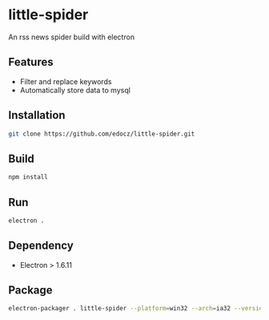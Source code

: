 little-spider
======
An rss news spider build with electron

## Features
- Filter and replace keywords
- Automatically store data to mysql

## Installation
```bash
git clone https://github.com/edocz/little-spider.git
```
## Build
```bash
npm install
```
## Run
```bash
electron .
```
## Dependency
- Electron > 1.6.11
## Package
```bash
electron-packager . little-spider --platform=win32 --arch=ia32 --version=1.6.11
```
